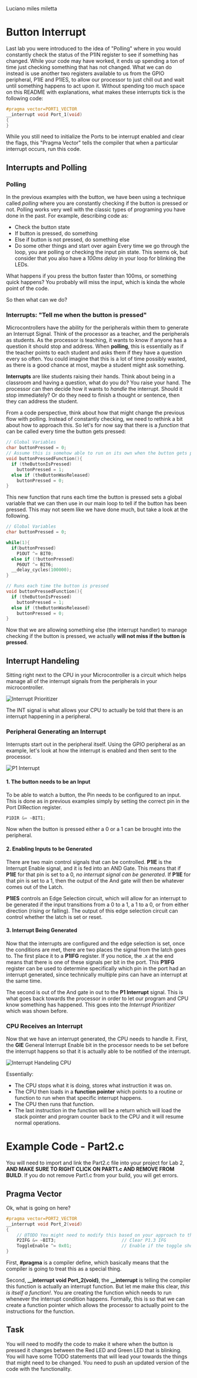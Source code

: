 Luciano miles miletta

# Button Interrupt
Last lab you were introduced to the idea of "Polling" where in you would constantly check the status of the P1IN register to see if something has changed. While your code may have worked, it ends up spending a ton of time just checking something that has not changed. What we can do instead is use another two registers available to us from the GPIO peripheral, P1IE and P1IES, to allow our processor to just chill out and wait until something happens to act upon it. Without spending too much space on this README with explanations, what makes these interrupts tick is the following code:

```c
#pragma vector=PORT1_VECTOR
__interrupt void Port_1(void)
{
}
```

While you still need to initialize the Ports to be interrupt enabled and clear the flags, this "Pragma Vector" tells the compiler that when a particular interrupt occurs, run this code.

## Interrupts and Polling
### Polling
In the previous examples with the button, we have been using a technique called *polling* where you are constantly checking if the button is pressed or not. Polling works very well with the classic types of programing you have done in the past. For example, describing code as:
- Check the button state
- If button is pressed, do something
- Else if button is not pressed, do something else
- Do some other things and start over again
Every time we go through the loop, you are polling or checking the input pin state. This seems ok, but consider that you also have a _100ms delay_ in your loop for blinking the LEDs.

What happens if you press the button faster than 100ms, or something quick happens? You probably will miss the input, which is kinda the whole point of the code.

So then what can we do?

### Interrupts: "Tell me when the button is pressed"
Microcontrollers have the ability for the peripherals within them to generate an Interrupt Signal. Think of the processor as a teacher, and the peripherals as students. As the processor is teaching, it wants to know if anyone has a question it should stop and address. When **polling**, this is essentially as if the teacher points to each student and asks them if they have a question every so often. You could imagine that this is a lot of time possibly wasted, as there is a good chance at most, maybe a student might ask something.

**Interrupts** are like students raising their hands. Think about being in a classroom and having a question, what do you do? You raise your hand. The processor can then decide how it wants to _handle_ the interrupt. Should it stop immediately? Or do they need to finish a thought or sentence, then they can address the student.

From a code perspective, think about how that might change the previous flow with polling. Instead of constantly checking, we need to rethink a bit about how to approach this. So let's for now say that there is a _function_ that can be called every time the button gets pressed:
```c
// Global Variables
char buttonPressed = 0;
// Assume this is somehow able to run on its own when the button gets pressed.
void buttonPressedFunction(){
  if (theButtonIsPressed)
    buttonPressed = 1;
  else if (theButtonWasReleased)
    buttonPressed = 0;
}
```
This new function that runs each time the button is pressed sets a global variable that we can then use in our main loop to tell if the button has been pressed. This may not seem like we have done much, but take a look at the following.

```c
// Global Variables
char buttonPressed = 0;

while(1){
  if(buttonPressed)
    P1OUT ^= BIT0;
  else if (!buttonPressed)
    P6OUT ^= BIT6;
  __delay_cycles(100000);
}

// Runs each time the button is pressed
void buttonPressedFunction(){
  if (theButtonIsPressed)
    buttonPressed = 1;
  else if (theButtonWasReleased)
    buttonPressed = 0;
}

```
Now that we are allowing something else (the interrupt handler) to manage checking if the button is pressed, we actually **will not miss if the button is pressed**.

## Interrupt Handeling
Sitting right next to the CPU in your Microcontroller is a circuit which helps manage all of the interrupt signals from the peripherals in your microcontroller.

![Interrupt Prioritizer](https://gyazo.com/8b1680adafedd6082f7b4fb7b047e98d.png)

The INT signal is what allows your CPU to actually be told that there is an interrupt happening in a peripheral.

### Peripheral Generating an Interrupt

Interrupts start out in the peripheral itself. Using the GPIO peripheral as an example, let's look at how the interrupt is enabled and then sent to the processor.

![P1 Interrupt](https://i.gyazo.com/63c30393ec86ae4b84922ec10b623b97.png)

#### 1. The button needs to be an Input
To be able to watch a button, the Pin needs to be configured to an input. This is done as in previous examples simply by setting the correct pin in the Port DIRection register.
```c
P1DIR &= ~BIT1;
```
Now when the button is pressed either a 0 or a 1 can be brought into the peripheral.

#### 2. Enabling Inputs to be Generated
There are two main control signals that can be controlled. **P1IE** is the Interrupt Enable signal, and it is fed into an AND Gate. This means that if **P1IE** for that pin is set to a 0, _no interrupt signal can be generated_. If **P1IE** for that pin is set to a 1, then the output of the And gate will then be whatever comes out of the Latch.

**P1IES** controls an Edge Selection circuit, which will allow for an interrupt to be generated if the input transitions from a 0 to a 1, a 1 to a 0, or from either direction (rising or falling). The output of this edge selection circuit can control whether the latch is set or reset.

#### 3. Interrupt Being Generated
Now that the interrupts are configured and the edge selection is set, once the conditions are met, there are two places the signal from the latch goes to. The first place it to a **P1IFG** register. If you notice, the .x at the end means that there is one of these signals per bit in the port. This **P1IFG** register can be used to determine specifically which pin in the port had an interrupt generated, since technically multiple pins can have an interrupt at the same time.

The second is out of the And gate in out to the **P1 Interrupt** signal. This is what goes back towards the processor in order to let our program and CPU know something has happened. This goes into the *Interrupt Prioritizer* which was shown before.

### CPU Receives an Interrupt
Now that we have an interrupt generated, the CPU needs to handle it. First, the **GIE** General Interrupt Enable bit in the processor needs to be set before the interrupt happens so that it is actually able to be notified of the interrupt.

![Interrupt Handeling CPU](https://i.gyazo.com/6d797c228213079c569e93a2492b6d37.png)

Essentially:
- The CPU stops what it is doing, stores what instruction it was on.
- The CPU then loads in a **function pointer** which points to a routine or function to run when that specific interrupt happens.
- The CPU then runs that function.
- The last instruction in the function will be a return which will load the stack pointer and program counter back to the CPU and it will resume normal operations.

# Example Code - Part2.c
You will need to import and link the Part2.c file into your project for Lab 2, **AND MAKE SURE TO RIGHT CLICK ON PART1.c AND REMOVE FROM BUILD**. If you do not remove Part1.c from your build, you will get errors.

## Pragma Vector
Ok, what is going on here?
```c
#pragma vector=PORT2_VECTOR
__interrupt void Port_2(void)
{
    // @TODO You might need to modify this based on your approach to the lab
    P2IFG &= ~BIT3;                         // Clear P1.3 IFG
    ToggleEnable ^= 0x01;                   // Enable if the toggle should be active
}
```
First, **#pragma** is a compiler define, which basically means that the compiler is going to treat this as a special thing.

Second, **__interrupt void Port_2(void)**, the **__interrupt** is telling the compiler this function is actually an interrupt function. But let me make this clear, *this is itself a function!*. You are creating the function which needs to run whenever the interrupt condition happens. Formally, this is so that we can create a function pointer which allows the processor to actually point to the instructions for the function.

## Task
You will need to modify the code to make it where when the button is pressed it changes between the Red LED and Green LED that is blinking. You will have some TODO statements that will lead your towards the things that might need to be changed. You need to push an updated version of the code with the functionality.
